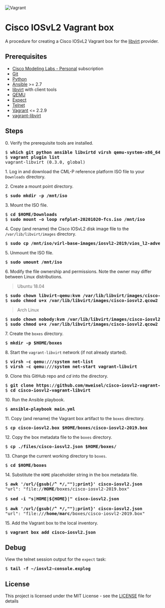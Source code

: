 <img alt="Vagrant" src="https://img.shields.io/badge/vagrant%20-%231563FF.svg?&style=for-the-badge&logo=vagrant&logoColor=white"/>

# Cisco IOSvL2 Vagrant box

A procedure for creating a Cisco IOSvL2 Vagrant box for the [libvirt](https://libvirt.org) provider.

## Prerequisites

  * [Cisco Modeling Labs - Personal](https://learningnetworkstore.cisco.com/cisco-modeling-labs-personal) subscription
  * [Git](https://git-scm.com)
  * [Python](https://www.python.org)
  * [Ansible](https://docs.ansible.com/ansible/latest/index.html) >= 2.7
  * [libvirt](https://libvirt.org) with client tools
  * [QEMU](https://www.qemu.org)
  * [Expect](https://en.wikipedia.org/wiki/Expect)
  * [Telnet](https://en.wikipedia.org/wiki/Telnet)
  * [Vagrant](https://www.vagrantup.com) <= 2.2.9
  * [vagrant-libvirt](https://github.com/vagrant-libvirt/vagrant-libvirt)

## Steps

0\. Verify the prerequisite tools are installed.

<pre>
$ <b>which git python ansible libvirtd virsh qemu-system-x86_64 expect telnet vagrant</b>
$ <b>vagrant plugin list</b>
vagrant-libvirt (0.3.0, global)
</pre>

1\. Log in and download the CML-P reference platform ISO file to your `Downloads` directory.

2\. Create a mount point directory.

<pre>
$ <b>sudo mkdir -p /mnt/iso</b>
</pre>

3\. Mount the ISO file.

<pre>
$ <b>cd $HOME/Downloads</b>
$ <b>sudo mount -o loop refplat-20201020-fcs.iso /mnt/iso</b>
</pre>

4\. Copy (and rename) the Cisco IOSvL2 disk image file to the `/var/lib/libvirt/images` directory.

<pre>
$ <b>sudo cp /mnt/iso/virl-base-images/iosvl2-2019/vios_l2-adventerprisek9-m.ssa.high_iron_20190423.qcow2 /var/lib/libvirt/images/cisco-iosvl2.qcow2</b>
</pre>

5\. Unmount the ISO file.

<pre>
$ <b>sudo umount /mnt/iso</b>
</pre>

6\. Modify the file ownership and permissions. Note the owner may differ between Linux distributions.

> Ubuntu 18.04

<pre>
$ <b>sudo chown libvirt-qemu:kvm /var/lib/libvirt/images/cisco-iosvl2.qcow2</b>
$ <b>sudo chmod u+x /var/lib/libvirt/images/cisco-iosvl2.qcow2</b>
</pre>

> Arch Linux

<pre>
$ <b>sudo chown nobody:kvm /var/lib/libvirt/images/cisco-iosvl2.qcow2</b>
$ <b>sudo chmod u+x /var/lib/libvirt/images/cisco-iosvl2.qcow2</b>
</pre>

7\. Create the `boxes` directory.

<pre>
$ <b>mkdir -p $HOME/boxes</b>
</pre>

8\. Start the `vagrant-libvirt` network (if not already started).

<pre>
$ <b>virsh -c qemu:///system net-list</b>
$ <b>virsh -c qemu:///system net-start vagrant-libvirt</b>
</pre>

9\. Clone this GitHub repo and _cd_ into the directory.

<pre>
$ <b>git clone https://github.com/mweisel/cisco-iosvl2-vagrant-libvirt</b>
$ <b>cd cisco-iosvl2-vagrant-libvirt</b>
</pre>

10\. Run the Ansible playbook.

<pre>
$ <b>ansible-playbook main.yml</b>
</pre>

11\. Copy (and rename) the Vagrant box artifact to the `boxes` directory.

<pre>
$ <b>cp cisco-iosvl2.box $HOME/boxes/cisco-iosvl2-2019.box</b>
</pre>

12\. Copy the box metadata file to the `boxes` directory.

<pre>
$ <b>cp ./files/cisco-iosvl2.json $HOME/boxes/</b>
</pre>

13\. Change the current working directory to `boxes`.

<pre>
$ <b>cd $HOME/boxes</b>
</pre>

14\. Substitute the `HOME` placeholder string in the box metadata file.

<pre>
$ <b>awk '/url/{gsub(/^ */,"");print}' cisco-iosvl2.json</b>
"url": "file://<b>HOME</b>/boxes/cisco-iosvl2-2019.box"

$ <b>sed -i "s|HOME|${HOME}|" cisco-iosvl2.json</b>

$ <b>awk '/url/{gsub(/^ */,"");print}' cisco-iosvl2.json</b>
"url": "file://<b>/home/marc</b>/boxes/cisco-iosvl2-2019.box"
</pre>

15\. Add the Vagrant box to the local inventory.

<pre>
$ <b>vagrant box add cisco-iosvl2.json</b>
</pre>

## Debug

View the telnet session output for the `expect` task:

<pre>
$ <b>tail -f ~/iosvl2-console.explog</b>
</pre>

## License

This project is licensed under the MIT License - see the [LICENSE](LICENSE) file for details

